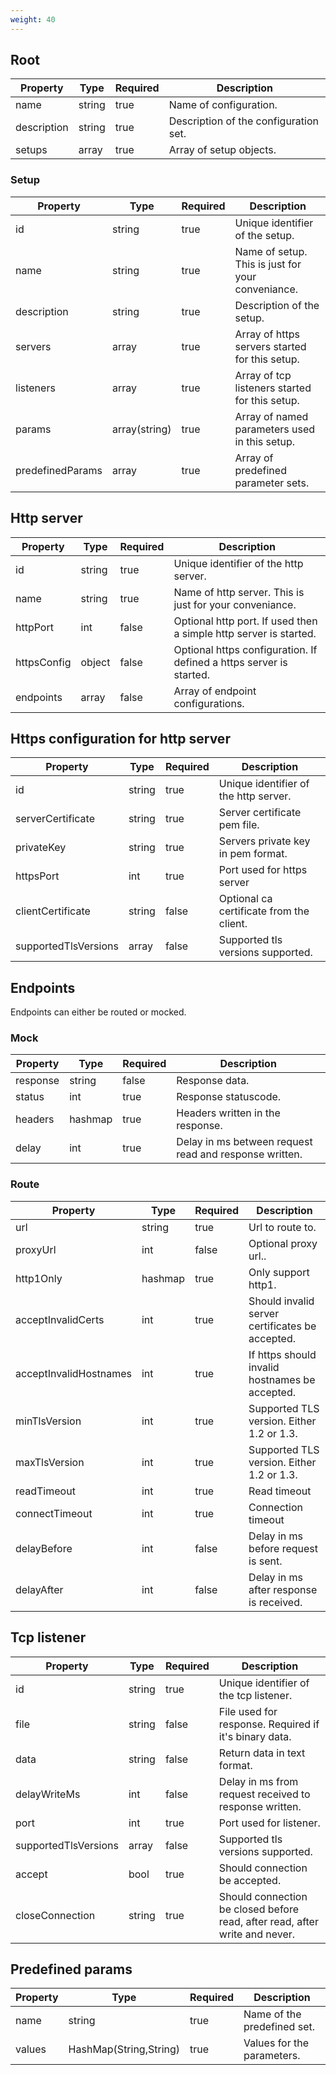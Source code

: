 ```yaml
---
weight: 40
---
```


## Root
| Property | Type | Required | Description | 
| --- | --- | --- | --- |
| name | string | true | Name of configuration. |
| description | string | true | Description of the configuration set. |
| setups | array | true | Array of setup objects. |

### Setup
| Property | Type | Required | Description | 
| --- | --- | --- | --- |
| id | string | true | Unique identifier of the setup. |
| name | string | true | Name of setup. This is just for your conveniance. |
| description | string | true | Description of the setup. |
| servers | array | true | Array of https servers started for this setup. |
| listeners | array | true | Array of tcp listeners started for this setup. |
| params | array(string) | true |Array of named parameters used in this setup. |
| predefinedParams | array | true | Array of predefined parameter sets. |

## Http server
| Property | Type | Required | Description | 
| --- | --- | --- | --- |
| id | string | true | Unique identifier of the http server. |
| name | string | true | Name of http server. This is just for your conveniance. |
| httpPort | int | false | Optional http port. If used then a simple http server is started. |
| httpsConfig | object | false | Optional https configuration. If defined a https server is started. |
| endpoints | array | false | Array of endpoint configurations. |

## Https configuration for http server
| Property | Type | Required | Description | 
| --- | --- | --- | --- |
| id | string | true | Unique identifier of the http server. |
| serverCertificate | string | true | Server certificate pem file. |
| privateKey | string | true | Servers private key in pem format. |
| httpsPort | int | true | Port used for https server |
| clientCertificate | string | false | Optional ca certificate from the client. |
| supportedTlsVersions | array | false | Supported tls versions supported. |

## Endpoints
Endpoints can either be routed or mocked.
### Mock 
| Property | Type | Required | Description | 
| --- | --- | --- | --- |
| response | string | false | Response data. |
| status | int | true | Response statuscode. |
| headers | hashmap | true | Headers written in the response. |
| delay | int | true | Delay in ms between request read and response written. |
### Route 
| Property | Type | Required | Description | 
| --- | --- | --- | --- |
| url | string | true | Url to route to. |
| proxyUrl | int | false | Optional proxy url.. |
| http1Only | hashmap | true | Only support http1. |
| acceptInvalidCerts | int | true | Should invalid server certificates be accepted. |
| acceptInvalidHostnames | int | true | If https should invalid hostnames be accepted. |
| minTlsVersion | int | true | Supported TLS version. Either 1.2 or 1.3. |
| maxTlsVersion | int | true | Supported TLS version. Either 1.2 or 1.3. |
| readTimeout | int | true | Read timeout |
| connectTimeout | int | true | Connection timeout |
| delayBefore | int | false | Delay in ms before request is sent. |
| delayAfter | int | false | Delay in ms after response is received. |

## Tcp listener
| Property | Type | Required | Description | 
| --- | --- | --- | --- |
| id | string | true | Unique identifier of the tcp listener. |
| file | string | false | File used for response. Required if it's binary data. |
| data | string | false | Return data in text format. |
| delayWriteMs | int | false | Delay in ms from request received to response written. |
| port | int | true | Port used for listener. |
| supportedTlsVersions | array | false | Supported tls versions supported. |
| accept | bool | true | Should connection be accepted. |
| closeConnection | string | true | Should connection be closed before read, after read, after write and never. |

## Predefined params
| Property | Type | Required | Description | 
| --- | --- | --- | --- |
| name | string | true | Name of the predefined set. |
| values | HashMap(String,String) | true | Values for the parameters. |
